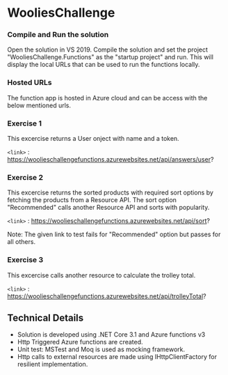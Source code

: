 # WooliesChallenge

### Compile and Run the solution
Open the solution in VS 2019. Compile the solution  and set the project "WooliesChallenge.Functions" as the "startup project" and run. This will display the local URLs that can be used to run the functions locally.

### Hosted URLs 
The function app is hosted in Azure cloud and can be access with the below mentioned urls.
              
### Exercise 1 
This excercise returns a User onject with name and a token.

 `<link>` : https://woolieschallengefunctions.azurewebsites.net/api/answers/user?
 
### Exercise 2
This excercise returns the sorted products with required sort options by fetching the products from a Resource API.
The sort option "Recommended" calls another Resource API and sorts with popularity.

`<link>` : https://woolieschallengefunctions.azurewebsites.net/api/sort?

Note: The given link to test fails for "Recommended" option but passes for all others.

### Exercise 3
This excercise calls another resource to calculate the trolley total.

`<link>` : https://woolieschallengefunctions.azurewebsites.net/api/trolleyTotal?

## Technical Details
- Solution is developed using .NET Core 3.1 and Azure functions v3
- Http Triggered Azure functions are created.
- Unit test: MSTest and Moq is used as mocking framework.
- Http calls to external resources are made using IHttpClientFactory for resilient implementation.

  
  

